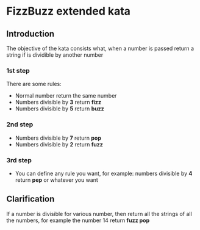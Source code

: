 # FizzBuzz extended kata

## Introduction
The objective of the kata consists what, when a number is passed return a string if is dividible by another number

### 1st step
There are some rules:
- Normal number return the same number
- Numbers divisible by **3** return **fizz**
- Numbers divisible by **5** return **buzz**

### 2nd step
- Numbers divisible by **7** return **pop**
- Numbers divisible by **2** return **fuzz**

### 3rd step
- You can define any rule you want, for example: numbers divisible by **4** return **pep** or whatever you want

## Clarification
If a number is divisible for various number, then return all the strings of all the numbers, for example the number 14 return **fuzz pop**